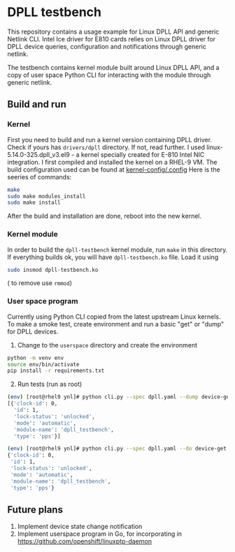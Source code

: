 # DPLL testbench

This repository contains a usage example for Linux DPLL API and 
generic Netlink CLI. 
Intel Ice driver for E810 cards relies on Linux DPLL driver for 
DPLL device queries, configuration and notifications through generic netlink.

The testbench contains kernel module built around Linux DPLL API, and a copy
of user space Python CLI for interacting with the module through generic netlink.

## Build and run

### Kernel

First you need to build and run a kernel version containing DPLL driver. 
Check if yours has `drivers/dpll` directory. If not, read further.
I used linux-5.14.0-325.dpll_v3.el9 - a kernel specially created for E-810
Intel NIC integration. I first compiled and installed the kernel on a RHEL-9 VM.
The build configuration used can be found at [kernel-config/.config](kernel-config/.config)
Here is the seeries of commands:

```bash
make
sudo make modules_install
sudo make install

```
After the build and installation are done, reboot into the new kernel.

### Kernel module
In order to build the `dpll-testbench` kernel module, run `make` in this directory.
If everything builds ok, you will have `dpll-testbench.ko` file.
Load it using
```bash
sudo insmod dpll-testbench.ko
```
( to remove use `rmmod`)

### User space program

Currently using Python CLI copied from the latest upstream Linux kernels.
To make a smoke test, create environment and run a basic "get" or "dump" for 
DPLL devices.

1. Change to the `userspace` directory and create the environment

```bash
python -m venv env
source env/bin/activate
pip install -r requirements.txt
```

2. Run tests (run as root)

```bash
(env) [root@rhel9 ynl]# python cli.py --spec dpll.yaml --dump device-get
[{'clock-id': 0,
  'id': 1,
  'lock-status': 'unlocked',
  'mode': 'automatic',
  'module-name': 'dpll_testbench',
  'type': 'pps'}]

(env) [root@rhel9 ynl]# python cli.py --spec dpll.yaml --do device-get --json '{"id":1}'
{'clock-id': 0,
 'id': 1,
 'lock-status': 'unlocked',
 'mode': 'automatic',
 'module-name': 'dpll_testbench',
 'type': 'pps'}

```
## Future plans

1. Implement device state change notification
2. Implement userspace program in Go, for incorporating in https://github.com/openshift/linuxptp-daemon
 